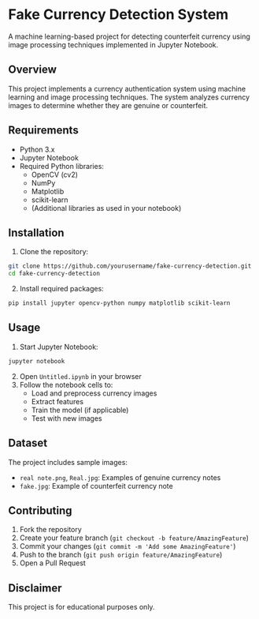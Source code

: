 # Fake Currency Detection System

A machine learning-based project for detecting counterfeit currency using image processing techniques implemented in Jupyter Notebook.

## Overview

This project implements a currency authentication system using machine learning and image processing techniques. The system analyzes currency images to determine whether they are genuine or counterfeit.

## Requirements

- Python 3.x
- Jupyter Notebook
- Required Python libraries:
  - OpenCV (cv2)
  - NumPy
  - Matplotlib
  - scikit-learn
  - (Additional libraries as used in your notebook)

## Installation

1. Clone the repository:
```bash
git clone https://github.com/yourusername/fake-currency-detection.git
cd fake-currency-detection
```

2. Install required packages:
```bash
pip install jupyter opencv-python numpy matplotlib scikit-learn
```

## Usage

1. Start Jupyter Notebook:
```bash
jupyter notebook
```

2. Open `Untitled.ipynb` in your browser
3. Follow the notebook cells to:
   - Load and preprocess currency images
   - Extract features
   - Train the model (if applicable)
   - Test with new images

## Dataset

The project includes sample images:
- `real note.png`, `Real.jpg`: Examples of genuine currency notes
- `fake.jpg`: Example of counterfeit currency note

## Contributing

1. Fork the repository
2. Create your feature branch (`git checkout -b feature/AmazingFeature`)
3. Commit your changes (`git commit -m 'Add some AmazingFeature'`)
4. Push to the branch (`git push origin feature/AmazingFeature`)
5. Open a Pull Request

## Disclaimer

This project is for educational purposes only.
